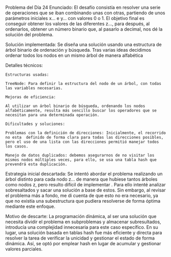 Problema del Día 24 
Enunciado: El desafío consistía en resolver una serie de operaciones que se iban combinando unas con otras, partiendo de unos parámetros iniciales x… e y… con valores 0 o 1. El objetivo final es conseguir obtener los valores de las diferentes z…, para después, al ordenarlos, obtener un número binario que, al pasarlo a decimal, nos dé la solución del problema. 

Solución implementada: Se diseña una solución usando una estructura de árbol binario de ordenación y búsqueda. Tras varias ideas decidimos ordenar todos los nodos en un mismo árbol de manera alfabética 

Detalles técnicos: 

    Estructuras usadas: 

    TreeNode: Para definir la estructura del nodo de un árbol, con todas las variables necesarias. 

    Mejoras de eficiencia: 

    Al utilizar un árbol binario de búsqueda, ordenando los nodos alfabéticamente, resulta más sencillo buscar los operadores que se necesitan para una determinada operación. 

    Dificultades y soluciones: 

    Problemas con la definición de direcciones: Inicialmente, el recorrido no esta  definido de forma clara para todas las direcciones posibles, pero el uso de una lista con las direcciones permitió manejar todos los casos. 

    Manejo de datos duplicados: debemos asegurarnos de no visitar los mismos nodos múltiples veces, para ello, se usa una tabla hash que prevendrá esta duplicación. 
    
  Estrategia inicial descartada: 
 Se intentó abordar el problema realizando un árbol distinto para cada nodo z… de manera que hubiese tantos árboles como nodos z, pero resulto difícil de implementar . Para ello intenté analizar sobresaltados y sacar una solución a base de estos. Sin embargo, al revisar el problema más a fondo, me di cuenta de que esto no era necesario, ya que no existía una subestructura que pudiera resolverse de forma óptima mediante este enfoque. 

Motivo de descarte: La programación dinámica, al ser una solución que necesita dividir el problema en subproblemas y almacenar subresultados, introducía una complejidad innecesaria para este caso específico. En su lugar, una solución basada en tablas hash fue más eficiente y directa 	para resolver la tarea de verificar la unicidad y gestionar el estado de forma dinámica. Así, se 	optó por emplear hash en lugar de acumular y gestionar valores parciales. 
